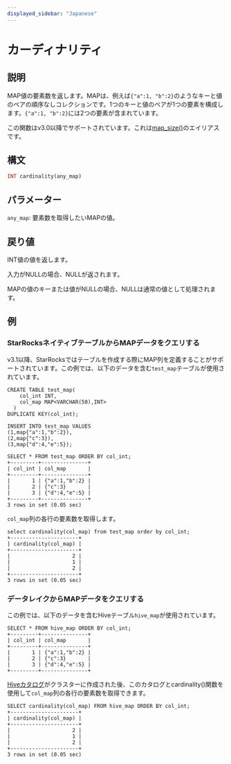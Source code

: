 ```yaml
---
displayed_sidebar: "Japanese"
---
```


# カーディナリティ

## 説明

MAP値の要素数を返します。MAPは、例えば`{"a":1, "b":2}`のようなキーと値のペアの順序なしコレクションです。1つのキーと値のペアが1つの要素を構成します。`{"a":1, "b":2}`には2つの要素が含まれています。

この関数はv3.0以降でサポートされています。これは[map_size()](map_size.md)のエイリアスです。

## 構文

```Haskell
INT cardinality(any_map)
```

## パラメーター

`any_map`: 要素数を取得したいMAPの値。

## 戻り値

INT値の値を返します。

入力がNULLの場合、NULLが返されます。

MAPの値のキーまたは値がNULLの場合、NULLは通常の値として処理されます。

## 例

### StarRocksネイティブテーブルからMAPデータをクエリする

v3.1以降、StarRocksではテーブルを作成する際にMAP列を定義することがサポートされています。この例では、以下のデータを含む`test_map`テーブルが使用されています。

```Plain
CREATE TABLE test_map(
    col_int INT,
    col_map MAP<VARCHAR(50),INT>
  )
DUPLICATE KEY(col_int);

INSERT INTO test_map VALUES
(1,map{"a":1,"b":2}),
(2,map{"c":3}),
(3,map{"d":4,"e":5});

SELECT * FROM test_map ORDER BY col_int;
+---------+---------------+
| col_int | col_map       |
+---------+---------------+
|       1 | {"a":1,"b":2} |
|       2 | {"c":3}       |
|       3 | {"d":4,"e":5} |
+---------+---------------+
3 rows in set (0.05 sec)
```

`col_map`列の各行の要素数を取得します。

```Plaintext
select cardinality(col_map) from test_map order by col_int;
+----------------------+
| cardinality(col_map) |
+----------------------+
|                    2 |
|                    1 |
|                    2 |
+----------------------+
3 rows in set (0.05 sec)
```

### データレイクからMAPデータをクエリする

この例では、以下のデータを含むHiveテーブル`hive_map`が使用されています。

```Plaintext
SELECT * FROM hive_map ORDER BY col_int;
+---------+---------------+
| col_int | col_map       |
+---------+---------------+
|       1 | {"a":1,"b":2} |
|       2 | {"c":3}       |
|       3 | {"d":4,"e":5} |
+---------+---------------+
```

[Hiveカタログ](../../../data_source/catalog/hive_catalog.md#create-a-hive-catalog)がクラスターに作成された後、このカタログとcardinality()関数を使用して`col_map`列の各行の要素数を取得できます。

```Plaintext
SELECT cardinality(col_map) FROM hive_map ORDER BY col_int;
+----------------------+
| cardinality(col_map) |
+----------------------+
|                    2 |
|                    1 |
|                    2 |
+----------------------+
3 rows in set (0.05 sec)
```